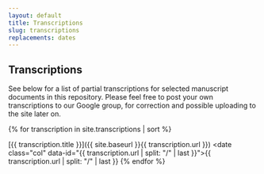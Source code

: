 ```yaml
---
layout: default
title: Transcriptions
slug: transcriptions
replacements: dates
---
```


## Transcriptions

See below for a list of partial transcriptions for selected manuscript documents in this repository. Please feel free to post your own transcriptions to our Google group, for correction and possible uploading to the site later on.

{% for transcription in site.transcriptions | sort %}
<listing></listing>
[{{ transcription.title }}]({{ site.baseurl }}{{ transcription.url }}) 
<date class="col" data-id="{{ transcription.url | split: "/" | last }}">{{ transcription.url | split: "/" | last }}</date>
{% endfor %}
